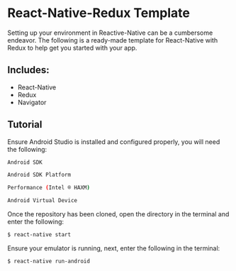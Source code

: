 # React-Native-Redux Template
Setting up your environment in Reactive-Native can be a cumbersome endeavor. The following is a ready-made template for React-Native with Redux to help get you started with your app.

## Includes:
* React-Native
* Redux
* Navigator

## Tutorial
Ensure Android Studio is installed and configured properly, you will need the following:
```sh
Android SDK
```
```sh
Android SDK Platform
```
```sh
Performance (Intel ® HAXM)
```
```sh
Android Virtual Device
```

Once the repository has been cloned, open the directory in the terminal and enter the following:

```sh
$ react-native start
```

Ensure your emulator is running, next, enter the following in the terminal:

```sh
$ react-native run-android
```
